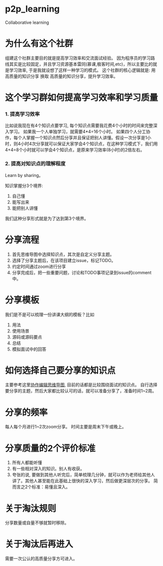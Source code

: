 # p2p_learning
Collaborative learning

# 为什么有这个社群
组建这个社群主要目的就是提高学习效率和交流面试经验。
因为程序员的学习路线其实是比较固定，并且学习资源基本雷同(慕课,极客时间,etc)，所以主要比的就是学习效率, 于是我就设想了这样一种学习的模式。
这个社群的核心逻辑就是: 用高质量的知识分享 换取 高质量的知识分享，提升学习效率。

# 这个学习群如何提高学习效率和学习质量

### 1. 提高学习效率
比如说我现在有4个知识点要学习, 每个知识点需要我花费4个小时的时间来完整深入学习。
如果我一个人单独学习，就需要4*4=16个小时。
如果四个人分工协作，每个人掌握一个知识点然后分享并且保证把别人讲懂。假设一次分享是1小时，则4小时4次分享就可以保证大家学会4个知识点，在这种学习模式下，我们用4+4=8个小时就可以学会4个知识点，是原来学习效率(8小时)的2倍左右。

### 2. 提高对知识点的理解程度
Learn by sharing。

知识掌握分3个境界:
1. 自己懂
2. 能写出来
3. 能把别人讲懂

我们这种分享形式就是为了达到第3个境界。

# 分享流程
1. 首先思维导图中选择知识点，其次是自定义分享主题。
2. 选择了分享主题后，在该项目建立issue，标记TODO。
3. 约定时间通过zoom进行分享
4. 分享完成后，把一些重要问题，讨论和TODO事项记录到issue的comment中。

# 分享模板
我们是不是可以梳理一份讲课大纲的模板？比如
1. 用法
2. 使用场景
3. 源码或源码要点
4. 总结
5. 模拟面试中的回答

# 如何选择自己要分享的知识点
主要参考这里[协作编辑思维导图](https://www.processon.com/mindmap/5e5b76c0e4b02bc3ad6a8af8?tutorial=false), 目前的话都是比较围绕面试的知识点。
自行选择要分享的主题，然后大家都比较认可的话，就可以准备分享了，准备时间1~2周。

# 分享的频率
每人每个月进行1~2次zoom分享。
时间主要是周末下午或晚上。

# 分享质量的2个评价标准
1. 所有人都能听懂
2. 有一些相对深入的知识。别人有收获。
3. 夸张的说, 要做到其他人听完后，简单梳理几分钟，就可以作为老师给其他人讲了。其他人甚至能在此基础上很快的深入学习，然后做更深层次的分享。
简而言之2个标准：易懂且深入。

# 关于淘汰规则
分享数量或自量不够就暂时移除。

# 关于淘汰后再进入
需要一次公认的高质量分享方可进入。
